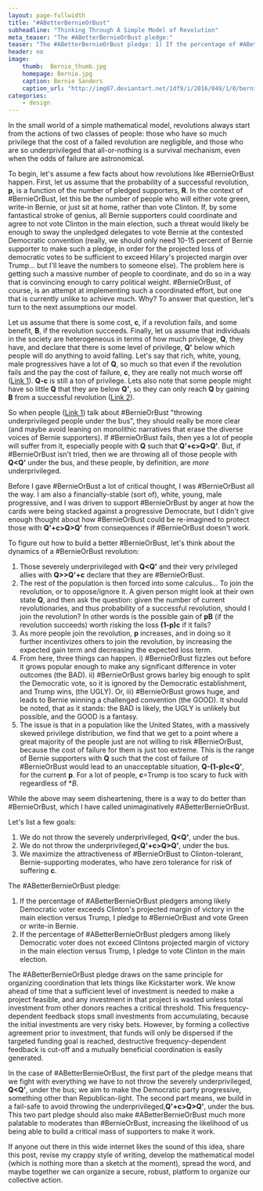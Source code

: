```yaml
---
layout: page-fullwidth
title: "#ABetterBernieOrBust"
subheadline: "Thinking Through A Simple Model of Revolution"
meta_teaser: "The #ABetterBernieOrBust pledge:"
teaser: "The #ABetterBernieOrBust pledge: 1) If the percentage of #ABetterBernieOrBust pledgers among likely Democratic voter exceeds Clinton's projected margin of victory in the main election versus Trump, I pledge to BernieOrBust and vote Green or write-in Bernie. 2) If the percentage of #ABetterBernieOrBust pledgers among likely Democratic voter does not exceed Clinton's projected margin of victory in the main election versus Trump, I pledge to vote Clinton in the main election. This two part pledge should make #ABetterBernieOrBust much more palatable to moderate, Clinton-tolerant, Bernie supporters than #BernieOrBust, increasing the likelihood of us being able to build a critical mass of voters to make it work. "
header: no
image:
    thumb:  Bernie_thumb.jpg
    homepage: Bernie.jpg
    caption: Bernie Sanders
    caption_url: "http://img07.deviantart.net/1df9/i/2016/049/1/0/bernie_sanders_illustration_by_theblackwings33-d96xips.jpg"
categories:
    - design
---
```

<!--more-->

In the small world of a simple mathematical model, revolutions always start from the actions of two classes of people: those who have so much privilege that the cost of a failed revolution are negligible, and those who are so underprivileged that all-or-nothing is a survival mechanism, even when the odds of failure are astronomical. 

To begin, let's assume a few facts about how revolutions like #BernieOrBust happen. First, let us assume that the probability of a successful revolution, **p**, is a function of the number of pledged supporters, **R**. In the context of #BernieOrBust, let this be the number of people who will either vote green, write-in Bernie, or just sit at home, rather than vote Clinton. If, by some fantastical stroke of genius, all Bernie supporters could coordinate and agree to not vote Clinton in the main election, such a threat would likely be enough to sway the unpledged delegates to vote Bernie at the contested Democratic convention (really, we should only need 10-15 percent of Bernie supporter to make such a pledge, in order for the projected loss of democratic votes to be sufficient to exceed Hilary's projected margin over Trump... but I'll leave the numbers to someone else). The problem here is getting such a massive number of people to coordinate, and do so in a way that is convincing enough to carry political weight. #BernieOrBust, of course, is an attempt at implementing such a coordinated effort, but one that is currently unlike to achieve much. Why? To answer that question, let's turn to the next assumptions our model.

Let us assume that there is some cost, **c**, if a revolution fails, and some benefit, **B**, if the revolution succeeds. Finally, let us assume that individuals in the society are heterogeneous in terms of how much privilege, **Q**, they have, and declare that there is some level of privilege, **Q'** below which people will do anything to avoid falling. Let's say that rich, white, young, male progressives have a lot of **Q**, so much so that even if the revolution fails and the pay the cost of failure, **c**, they are really not much worse off ([Link 1][1]). **Q-c** is still a ton of privilege. Lets also note that some people might have so little **Q** that they are below **Q'**, so they can only reach **Q** by gaining **B** from a successful revolution ([Link 2][2]).

So when people ([Link 1][1]) talk about #BernieOrBust "throwing underprivileged people under the bus", they should really be more clear (and maybe avoid leaning on monolithic narratives that erase the diverse voices of Bernie supporters). If #BernieOrBust fails, then yes a lot of people will suffer from it, especially people with **Q** such that **Q'+c>Q>Q'**. But, if #BernieOrBust isn't tried, then we are throwing all of those people with **Q<Q'** under the bus, and these people, by definition, are *more* underprivileged. 

Before I gave #BernieOrBust a lot of critical thought, I was #BernieOrBust all the way. I am also a financially-stable (sort of), white, young, male progressive, and I was driven to support #BernieOrBust by anger at how the cards were being stacked against a progressive Democrate, but I didn't give enough thought about how #BernieOrBust could be re-imagined to protect those with **Q'+c>Q>Q'** from consequences if #BernieOrBust doesn't work.

To figure out how to build a better #BernieOrBust, let's think about the dynamics of a #BernieOrBust revolution:

1) Those severely underprivileged with **Q<Q'** and their very privileged allies with **Q>>Q'+c** declare that they are #BernieOrBust.
2) The rest of the population is then forced into some calculus... To join the revolution, or to oppose/ignore it. A given person might look at their own state **Q**, and then ask the question: given the number of current revolutionaries, and thus probability of a successful revolution, should I join the revolution? In other words is the possible gain of **pB** (if the revolution succeeds) worth risking the loss **(1-p)c** if it fails?
3) As more people join the revolution, **p** increases, and in doing so it further incentivizes others to join the revolution, by increasing the expected gain term and decreasing the expected loss term. 
4) From here, three things can happen. i) #BernieOrBust fizzles out before it grows popular enough to make any significant difference in voter outcomes (the BAD). ii) #BernieOrBust grows barley big enough to split the Democratic vote, so it is ignored by the Democratic establishment, and Trump wins, (the UGLY). Or, iii) #BernieOrBust grows huge, and leads to Bernie winning a challenged convention (the GOOD). It should be noted, that as it stands: the BAD is likely, the UGLY is unlikely but possible, and the GOOD is a fantasy.
5) The issue is that in a population like the United States, with a massively skewed privilege distribution, we find that we get to a point where a great majority of the people just are not willing to risk #BernieOrBust, because the cost of failure for them is just too extreme. This is the range of Bernie supporters with **Q** such that the cost of failure of #BernieOrBust would lead to an unacceptable situation, **Q-(1-p)c<Q'**, for the current **p**. For a lot of people, **c**=Trump is too scary to fuck with regeardless of **B*.

While the above may seem disheartening, there is a way to do better than #BernieOrBust, which I have called unimaginatively #ABetterBernieOrBust.

Let's list a few goals:
1) We do not throw the severely underprivileged, **Q<Q'**, under the bus.
2) We do not throw the underprivileged,**Q'+c>Q>Q'**, under the bus.
3) We maximize the attractiveness of #BernieOrBust to Clinton-tolerant, Bernie-supporting moderates, who have zero tolerance for risk of suffering **c**.

The #ABetterBernieOrBust pledge:
1) If the percentage of #ABetterBernieOrBust pledgers among likely Democratic voter exceeds Clinton's projected margin of victory in the main election versus Trump, I pledge to #BernieOrBust and vote Green or write-in Bernie.
2) If the percentage of #ABetterBernieOrBust pledgers among likely Democratic voter does not exceed Clintons projected margin of victory in the main election versus Trump, I pledge to vote Clinton in the main election.

The #ABetterBernieOrBust pledge draws on the same principle for organizing coordination that lets things like Kickstarter work. We know ahead of time that a sufficient level of investment is needed to make a project feasible, and any investment in that project is wasted unless total investment from other donors reaches a critical threshold. This frequency-dependent feedback stops small investments from accumulating, because the initial investments are very risky bets. However, by forming a collective agreement prior to investment, that funds will only be dispersed if the targeted funding goal is reached, destructive frequency-dependent feedback is cut-off and a mutually beneficial coordination is easily generated.

In the case of #ABetterBernieOrBust, the first part of the pledge means that we fight with everything we have to not throw the severely underprivileged, **Q<Q'**, under the bus; we aim to make the Democratic party progressive, something other than Republican-light. The second part means, we build in a fail-safe to avoid throwing the underprivileged,**Q'+c>Q>Q'**, under the bus. This two part pledge should also make #ABetterBernieOrBust much more palatable to moderates than #BernieOrBust, increasing the likelihood of us being able to build a critical mass of supporters to make it work.

If anyone out there in this wide internet likes the sound of this idea, share this post, revise my crappy style of writing, develop the mathematical model (which is nothing more than a sketch at the moment), spread the word, and maybe together we can organize a secure, robust, platform to organize our collective action.

 [1]: http://www.bustle.com/articles/150925-the-bernieorbust-movement-throws-marginalized-people-under-the-bus
 [2]: http://wwwayward.com/why-palestinians-cant-afford-a-hillary-presidency-dont-throw-them-under-the-bus/
